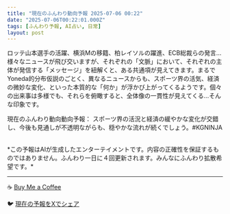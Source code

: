 ```yaml
---
title: "現在のふんわり動向予報 2025-07-06 00:22"
date: "2025-07-06T00:22:01.000Z"
tags: [ふんわり予報, AI占い, 日常]
layout: post
---
```


ロッテ山本選手の活躍、横浜Mの移籍、柏レイソルの躍進、ECB総裁らの発言…様々なニュースが飛び交いますが、それぞれの「文脈」において、それぞれの主体が発信する「メッセージ」を紐解くと、ある共通項が見えてきます。まるでYoneda的分布仮説のごとく、異なるニュースからも、スポーツ界の活気、経済の微妙な変化、といった本質的な「何か」が浮かび上がってくるようです。個々の出来事は多様でも、それらを俯瞰すると、全体像の一貫性が見えてくる…そんな印象です。

現在のふんわり動向動向予報：
スポーツ界の活況と経済の緩やかな変化が交錯し、今後も見通しが不透明ながらも、穏やかな流れが続くでしょう。#KGNINJA

<br>
*この予報はAIが生成したエンターテイメントです。内容の正確性を保証するものではありません。ふんわり一日に４回更新されます。みんなにふんわり拡散希望です。*

---
☕️ [Buy Me a Coffee](https://www.buymeacoffee.com/kgninja)

🐦 [現在の予報をXでシェア](https://twitter.com/intent/tweet?text=%E7%8F%BE%E5%9C%A8%E3%81%AE%E3%81%B5%E3%82%93%E3%82%8F%E3%82%8A%E4%BA%88%E5%A0%B1%3A%20%E3%80%8C%E3%83%AD%E3%83%83%E3%83%86%E5%B1%B1%E6%9C%AC%E9%81%B8%E6%89%8B%E3%81%AE%E6%B4%BB%E8%BA%8D%E3%80%81%E6%A8%AA%E6%B5%9CM%E3%81%AE%E7%A7%BB%E7%B1%8D%E3%80%81%E6%9F%8F%E3%83%AC%E3%82%A4%E3%82%BD%E3%83%AB%E3%81%AE%E8%BA%8D%E9%80%B2%E3%80%81ECB%E7%B7%8F%E8%A3%81%E3%82%89%E3%81%AE%E7%99%BA%E8%A8%80%E2%80%A6%E6%A7%98%E3%80%85%E3%81%AA%E3%83%8B%E3%83%A5%E3%83%BC%E3%82%B9%E3%81%8C%E9%A3%9B%E3%81%B3%E4%BA%A4%E3%81%84%E3%81%BE%E3%81%99%E3%81%8C%E3%80%81%E3%81%9D%E3%82%8C%E3%81%9E%E3%82%8C%E3%81%AE%E3%80%8C%E6%96%87%E8%84%88%E3%80%8D%E3%81%AB%E3%81%8A%E3%81%84%E3%81%A6%E3%80%81%E3%81%9D%E3%82%8C%E3%81%9E%E3%82%8C%E3%81%AE%E4%B8%BB%E4%BD%93%E3%81%8C%E7%99%BA%E4%BF%A1%E3%81%99%E3%82%8B%E3%80%8C%E3%83%A1%E3%83%83%E3%82%BB%E3%83%BC%E3%82%B8%E3%80%8D%E3%82%92%E7%B4%90%E8%A7%A3%E3%81%8F%E3%81%A8%E3%80%81%E3%81%82%E3%82%8B%E5%85%B1%E9%80%9A%E9%A0%85...%E3%80%8D%23KGNINJA%20%E7%B6%9A%E3%81%8D%E3%81%AF%E3%83%96%E3%83%AD%E3%82%B0%E3%81%A7%EF%BC%81%F0%9F%91%87&url=https%3A%2F%2Fkg-ninja.github.io%2FFunwariyoso%2F)
